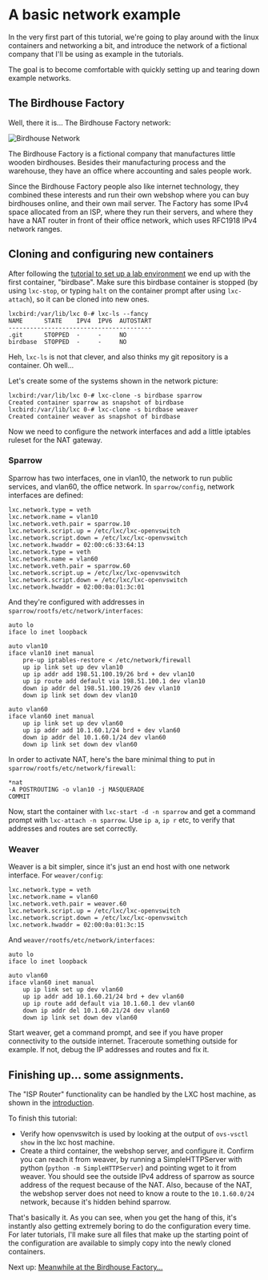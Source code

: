 # A basic network example

In the very first part of this tutorial, we're going to play around with the linux containers and networking a bit, and introduce the network of a fictional company that I'll be using as example in the tutorials.

The goal is to become comfortable with quickly setting up and tearing down example networks.

## The Birdhouse Factory

Well, there it is... The Birdhouse Factory network:

![Birdhouse Network](/birdhouse-intro/birdhouse-intro.png)

The Birdhouse Factory is a fictional company that manufactures little wooden birdhouses. Besides their manufacturing process and the warehouse, they have an office where accounting and sales people work.

Since the Birdhouse Factory people also like internet technology, they combined these interests and run their own webshop where you can buy birdhouses online, and their own mail server. The Factory has some IPv4 space allocated from an ISP, where they run their servers, and where they have a NAT router in front of their office network, which uses RFC1918 IPv4 network ranges.

## Cloning and configuring new containers

After following the [tutorial to set up a lab environment](/lxcbird/README.md) we end up with the first container, "birdbase". Make sure this birdbase container is stopped (by using `lxc-stop`, or typing `halt` on the container prompt after using `lxc-attach`), so it can be cloned into new ones.

    lxcbird:/var/lib/lxc 0-# lxc-ls --fancy
    NAME      STATE    IPV4  IPV6  AUTOSTART
    ----------------------------------------
    .git      STOPPED  -     -     NO
    birdbase  STOPPED  -     -     NO

Heh, `lxc-ls` is not that clever, and also thinks my git repository is a container. Oh well...

Let's create some of the systems shown in the network picture:

    lxcbird:/var/lib/lxc 0-# lxc-clone -s birdbase sparrow
    Created container sparrow as snapshot of birdbase
    lxcbird:/var/lib/lxc 0-# lxc-clone -s birdbase weaver
    Created container weaver as snapshot of birdbase

Now we need to configure the network interfaces and add a little iptables ruleset for the NAT gateway.

### Sparrow

Sparrow has two interfaces, one in vlan10, the network to run public services, and vlan60, the office network. In `sparrow/config`, network interfaces are defined:

    lxc.network.type = veth
    lxc.network.name = vlan10
    lxc.network.veth.pair = sparrow.10
    lxc.network.script.up = /etc/lxc/lxc-openvswitch
    lxc.network.script.down = /etc/lxc/lxc-openvswitch
    lxc.network.hwaddr = 02:00:c6:33:64:13
    lxc.network.type = veth
    lxc.network.name = vlan60
    lxc.network.veth.pair = sparrow.60
    lxc.network.script.up = /etc/lxc/lxc-openvswitch
    lxc.network.script.down = /etc/lxc/lxc-openvswitch
    lxc.network.hwaddr = 02:00:0a:01:3c:01

And they're configured with addresses in `sparrow/rootfs/etc/network/interfaces`:

    auto lo
    iface lo inet loopback

    auto vlan10
    iface vlan10 inet manual
        pre-up iptables-restore < /etc/network/firewall
        up ip link set up dev vlan10
        up ip addr add 198.51.100.19/26 brd + dev vlan10
        up ip route add default via 198.51.100.1 dev vlan10
        down ip addr del 198.51.100.19/26 dev vlan10
        down ip link set down dev vlan10

    auto vlan60
    iface vlan60 inet manual
        up ip link set up dev vlan60
        up ip addr add 10.1.60.1/24 brd + dev vlan60
        down ip addr del 10.1.60.1/24 dev vlan60
        down ip link set down dev vlan60

In order to activate NAT, here's the bare minimal thing to put in `sparrow/rootfs/etc/network/firewall`:

    *nat
    -A POSTROUTING -o vlan10 -j MASQUERADE
    COMMIT

Now, start the container with `lxc-start -d -n sparrow` and get a command prompt with `lxc-attach -n sparrow`. Use `ip a`, `ip r` etc, to verify that addresses and routes are set correctly.

### Weaver

Weaver is a bit simpler, since it's just an end host with one network interface. For `weaver/config`:

    lxc.network.type = veth
    lxc.network.name = vlan60
    lxc.network.veth.pair = weaver.60
    lxc.network.script.up = /etc/lxc/lxc-openvswitch
    lxc.network.script.down = /etc/lxc/lxc-openvswitch
    lxc.network.hwaddr = 02:00:0a:01:3c:15

And `weaver/rootfs/etc/network/interfaces`:

    auto lo
    iface lo inet loopback

    auto vlan60
    iface vlan60 inet manual
        up ip link set up dev vlan60
        up ip addr add 10.1.60.21/24 brd + dev vlan60
        up ip route add default via 10.1.60.1 dev vlan60
        down ip addr del 10.1.60.21/24 dev vlan60
        down ip link set down dev vlan60

Start weaver, get a command prompt, and see if you have proper connectivity to the outside internet. Traceroute something outside for example. If not, debug the IP addresses and routes and fix it.

## Finishing up... some assignments.

The "ISP Router" functionality can be handled by the LXC host machine, as shown in the [introduction](/lxcbird/README.md).

To finish this tutorial:
 * Verify how openvswitch is used by looking at the output of `ovs-vsctl show` in the lxc host machine.
 * Create a third container, the webshop server, and configure it. Confirm you can reach it from weaver, by running a SimpleHTTPServer with python (`python -m SimpleHTTPServer`) and pointing wget to it from weaver. You should see the outside IPv4 address of sparrow as source address of the request because of the NAT. Also, because of the NAT, the webshop server does not need to know a route to the `10.1.60.0/24` network, because it's hidden behind sparrow.

That's basically it. As you can see, when you get the hang of this, it's instantly also getting extremely boring to do the configuration every time. For later tutorials, I'll make sure all files that make up the starting point of the configuration are available to simply copy into the newly cloned containers.

Next up: [Meanwhile at the Birdhouse Factory...](/birdhouse-vlans-vpn/README.md)
